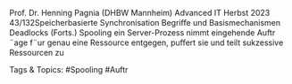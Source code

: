 Prof. Dr. Henning Pagnia (DHBW Mannheim) Advanced IT Herbst 2023 43/132Speicherbasierte Synchronisation Begriﬀe und Basismechanismen
Deadlocks (Forts.)
Spooling
ein Server-Prozess nimmt eingehende Auftr ¨age f¨ur genau eine Ressource
entgegen, puﬀert sie und teilt sukzessive Ressourcen zu

   Tags & Topics:
   #Spooling
   #Auftr
